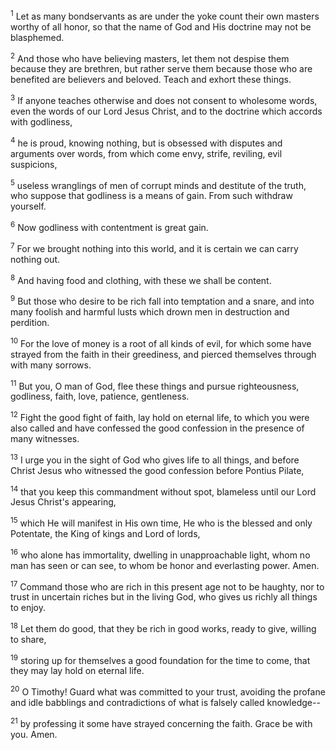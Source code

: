 <sup>1</sup> 
Let as many bondservants as are under the yoke count their own masters worthy of all honor, so that the name of God and His doctrine may not be blasphemed. 

<sup>2</sup> 
And those who have believing masters, let them not despise them because they are brethren, but rather serve them because those who are benefited are believers and beloved. Teach and exhort these things.

<sup>3</sup> 
If anyone teaches otherwise and does not consent to wholesome words, even the words of our Lord Jesus Christ, and to the doctrine which accords with godliness, 

<sup>4</sup> 
he is proud, knowing nothing, but is obsessed with disputes and arguments over words, from which come envy, strife, reviling, evil suspicions, 

<sup>5</sup> 
useless wranglings of men of corrupt minds and destitute of the truth, who suppose that godliness is a means of gain. From such withdraw yourself. 

<sup>6</sup> 
Now godliness with contentment is great gain. 

<sup>7</sup> 
For we brought nothing into this world, and it is certain we can carry nothing out. 

<sup>8</sup> 
And having food and clothing, with these we shall be content. 

<sup>9</sup> 
But those who desire to be rich fall into temptation and a snare, and into many foolish and harmful lusts which drown men in destruction and perdition. 

<sup>10</sup> 
For the love of money is a root of all kinds of evil, for which some have strayed from the faith in their greediness, and pierced themselves through with many sorrows.

<sup>11</sup> 
But you, O man of God, flee these things and pursue righteousness, godliness, faith, love, patience, gentleness. 

<sup>12</sup> 
Fight the good fight of faith, lay hold on eternal life, to which you were also called and have confessed the good confession in the presence of many witnesses. 

<sup>13</sup> 
I urge you in the sight of God who gives life to all things, and before Christ Jesus who witnessed the good confession before Pontius Pilate, 

<sup>14</sup> 
that you keep this commandment without spot, blameless until our Lord Jesus Christ's appearing, 

<sup>15</sup> 
which He will manifest in His own time, He who is the blessed and only Potentate, the King of kings and Lord of lords, 

<sup>16</sup> 
who alone has immortality, dwelling in unapproachable light, whom no man has seen or can see, to whom be honor and everlasting power. Amen.

<sup>17</sup> 
Command those who are rich in this present age not to be haughty, nor to trust in uncertain riches but in the living God, who gives us richly all things to enjoy. 

<sup>18</sup> 
Let them do good, that they be rich in good works, ready to give, willing to share, 

<sup>19</sup> 
storing up for themselves a good foundation for the time to come, that they may lay hold on eternal life.

<sup>20</sup> 
O Timothy! Guard what was committed to your trust, avoiding the profane and idle babblings and contradictions of what is falsely called knowledge-- 

<sup>21</sup> 
by professing it some have strayed concerning the faith. Grace be with you. Amen.